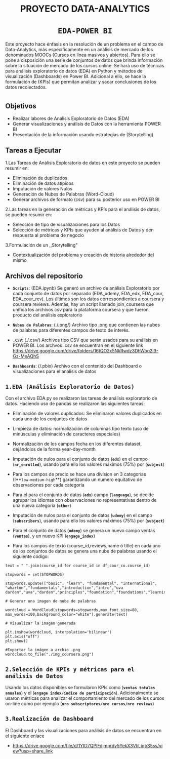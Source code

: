 # <h1 align=center>**PROYECTO DATA-ANALYTICS**

# <h1 align=center>**`EDA-POWER BI`**</h1>  

Este proyecto hace énfasis en la resolución de un problema en el campo de Data-Analytics, más específicamente en un análisis de mercado de los denominados MOOCs (Cursos en línea masivos y abiertos). Para ello se pone a disposición una serie de conjuntos de datos que brinda información sobre la situación de mercado de los cursos online. Se hará uso de técnicas para análisis exploratorio de datos (EDA) en Python y métodos de visualización (Dashboards) en Power BI. Adicional a ello, se hace la formulación de (KPIs) que permitan analizar y sacar conclusiones de los datos recolectados.

# <h2> **Objetivos**</h1>
- Realizar labores de Análisis Exploratorio de Datos (EDA)
- Generar visualizaciones y análisis de Datos con la herramienta POWER BI
- Presentación de la información usando estrategias de (Storytelling)

## **Tareas a Ejecutar**

1.Las Tareas de Análisis Exploratorio de datos en este proyecto se pueden resumir en:
- Eliminación de duplicados
- Eliminación de datos atípicos
- Imputación de valores Nulos
- Generación de Nubes de Palabras (Word-Cloud)
- Generar archivos de formato (csv) para su posterior uso en POWER BI
  
2.Las tareas en la generación de métricas y KPIs para el análisis de datos, se pueden resumir en:
- Selección de tipo de visualizaciones para los Datos
- Selección de métricas y KPIs que ayuden al análisis de Datos y den respuesta al problema de negocio
  
3.Formulación de un ,,Storytelling"
- Contextualización del problema y creación de historia alrededor del mismo


## **Archivos del repositorio**
- **`Scripts`**: (EDA.ipynb) Se generó un archivo de análisis Exploratorio por cada conjunto de datos por separado (EDA_udemy, EDA_edx, EDA_cour, EDA_cour_rev). Los últimos son los datos correspondientes a coursera y coursera reviews. Además, hay un script llamado join_coursera que unifica los archivos csv para la plataforma coursera y que fueron producto del análisis exploratorio 

- **`Nubes de Palabras`**: (./.png/) Archivo tipo .png que contienen las nubes de palabras para diferentes campos de texto de interés.

- **`.CSV`**: (./.csv/) Archivos tipo CSV que serán usados para su análisis en POWER BI. Los archvos .csv se encuentran en el siguiente link
https://drive.google.com/drive/folders/16tQO2x5NkRwdz3DhWoq2l3-Gz-MeAQhS

- **`Dashboards`**: (/.pbix) Archivo con el contenido del Dashboard o visualizaciones para el análisis de datos

## `1.EDA (Análisis Exploratorio de Datos)`
Con el archivo EDA.py se realizaron las tareas de análisis exploratorio de datos. Haciendo uso de pandas se realizaron las siguientes tareas: 

+ Eliminación de valores duplicados: Se eliminaron valores duplicados en cada uno de los conjuntos de datos

+ Limpieza de datos: normalización de columnas tipo texto (uso de minúsculas y eliminación de caracteres especiales)

+ Normalización de los campos fecha en los diferentes dataset, dejándolos de la forma year-day-month

+ Imputación de nulos para el conjunto de datos (**`edx`**) en el campo (**`nr_enrolled`**), usando para ello los valores máximos (75%) por (**`subject`**)

+ Para los campos de precio se hace una division en 3 categorias (I**`low-medium-high`**) garantizando un numero equitativo de observaciones por cada categoria

+ Para el para el conjunto de datos (**`edx`**) campo (**`language`**), se decide agrupar los idiomas con observaciones no representativas dentro de una nueva categoria (**`other`**)

+ Imputación de nulos para el conjunto de datos (**`udemy`**) en el campo (**`subscribers`**), usando para ello los valores máximos (75%) por (**`subject`**)

+ Para el conjunto de datos (**`udemy`**) se genera un nuevo campo ventas (**`ventas`**), y un nuevo KPI (**`engage_index`**)

+ Para los campos de texto (course_id,reviews,name ó title)  en cada uno de los conjuntos de datos se genera una nube de palabras usando el siguiente código:

```
text = " ".join(course_id for course_id in df_cour_co.course_id)

stopwords = set(STOPWORDS)

stopwords.update(["basic", "learn", "fundamental", "international", "wharton","fundamentals","introduction","intro","uva darden","uva","darden","principles","foundation","foundations","learning","big","everyday","tools"])

# Generar una imagen de nube de palabras

wordcloud = WordCloud(stopwords=stopwords,max_font_size=80, max_words=100,background_color="white").generate(text)

# Visualizar la imagen generada

plt.imshow(wordcloud, interpolation='bilinear')
plt.axis("off")
plt.show()

#Exportar la imágen a archio .png
wordcloud.to_file("./img_coursera.png")
```

## `2.Selección de KPIs y métricas para el análisis de Datos`

Usando los datos disponibles se formularon KPIs como (**`ventas totales anuales`**) y el (**`engage index/índice de participación`**). Adicionalmente se usaron métricas para analizar el comportamiento del mercado de los cursos on-line como por ejemplo (**`nro subscriptores/nro cursos/nro reviews`**)

## `3.Realización de Dashboard`
El Dashboard y las visualizaciones para análisis de datos se encuentran en el siguiente enlace

-  https://drive.google.com/file/d/1YID7QPIFdjmprdy5YekX3VIiLjqbS5ss/view?usp=share_link

